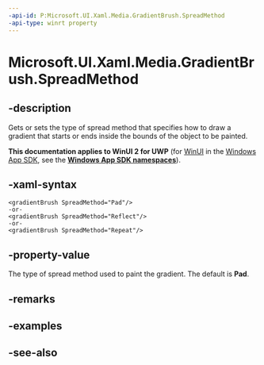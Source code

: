 ```yaml
---
-api-id: P:Microsoft.UI.Xaml.Media.GradientBrush.SpreadMethod
-api-type: winrt property
---
```


<!-- Property syntax
public Windows.UI.Xaml.Media.GradientSpreadMethod SpreadMethod { get;  set; }
-->

# Microsoft.UI.Xaml.Media.GradientBrush.SpreadMethod

## -description
Gets or sets the type of spread method that specifies how to draw a gradient that starts or ends inside the bounds of the object to be painted.

**This documentation applies to WinUI 2 for UWP** (for [WinUI](/windows/apps/winui/winui3/) in the [Windows App SDK](/windows/apps/windows-app-sdk/), see the **[Windows App SDK namespaces](/windows/windows-app-sdk/api/winrt/)**).

## -xaml-syntax
```xaml
<gradientBrush SpreadMethod="Pad"/>
-or-
<gradientBrush SpreadMethod="Reflect"/>
-or-
<gradientBrush SpreadMethod="Repeat"/>
```


## -property-value
The type of spread method used to paint the gradient. The default is **Pad**.

## -remarks

## -examples

## -see-also
